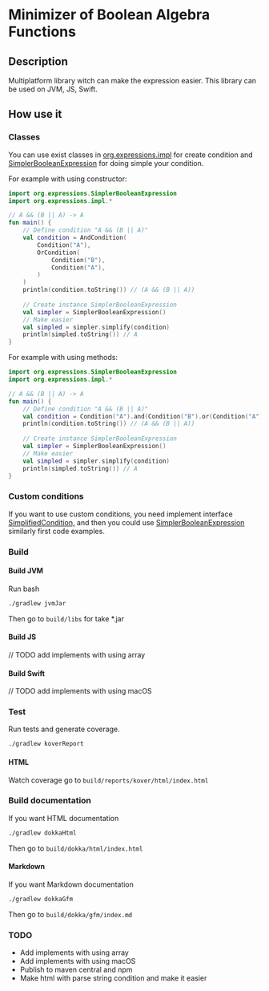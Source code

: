 # Minimizer of Boolean Algebra Functions

## Description

Multiplatform library witch can make the expression easier. This library can be used on JVM, JS, Swift.

## How use it

### Classes 

You can use exist classes in  [org.expressions.impl](src/commonMain/kotlin/org/expressions/impl) for create condition and [SimplerBooleanExpression](src/commonMain/kotlin/org/expressions/SimplerBooleanExpression.kt) for doing simple your condition.

For example with using constructor:

```kotlin
import org.expressions.SimplerBooleanExpression
import org.expressions.impl.*

// A && (B || A) -> A
fun main() {
    // Define condition "A && (B || A)"
    val condition = AndCondition(
        Condition("A"),
        OrCondition(
            Condition("B"),
            Condition("A"),
        )
    )
    println(condition.toString()) // (A && (B || A))
    
    // Create instance SimplerBooleanExpression 
    val simpler = SimplerBooleanExpression()
    // Make easier
    val simpled = simpler.simplify(condition)
    println(simpled.toString()) // A
}

```

For example with using methods: 

```kotlin
import org.expressions.SimplerBooleanExpression
import org.expressions.impl.*

// A && (B || A) -> A
fun main() {
    // Define condition "A && (B || A)"
    val condition = Condition("A").and(Condition("B").or(Condition("A")))
    println(condition.toString()) // (A && (B || A))
    
    // Create instance SimplerBooleanExpression 
    val simpler = SimplerBooleanExpression()
    // Make easier
    val simpled = simpler.simplify(condition)
    println(simpled.toString()) // A
}
```



### Custom conditions 

If you want to use custom conditions, you need implement interface [SimplifiedCondition,](src/commonMain/kotlin/org/expressions/SimplifiedCondition.kt) and then you could use [SimplerBooleanExpression](src/commonMain/kotlin/org/expressions/SimplerBooleanExpression.kt) similarly first code examples.

### Build

#### Build JVM

Run bash

```bash
./gradlew jvmJar
```

Then go to `build/libs` for take *.jar

#### Build JS

// TODO add implements with using array

#### Build Swift

// TODO add implements with using macOS

### Test

Run tests and generate coverage.

```bash
./gradlew koverReport
```

#### HTML

Watch coverage go to `build/reports/kover/html/index.html`

### Build documentation

If you want HTML documentation

```bash
./gradlew dokkaHtml
```

Then go to `build/dokka/html/index.html`

#### Markdown

If you want Markdown documentation

```bash
./gradlew dokkaGfm
```

Then go to `build/dokka/gfm/index.md`


### TODO

- Add implements with using array
- Add implements with using macOS
- Publish to maven central and npm
- Make html with parse string condition and make it easier
